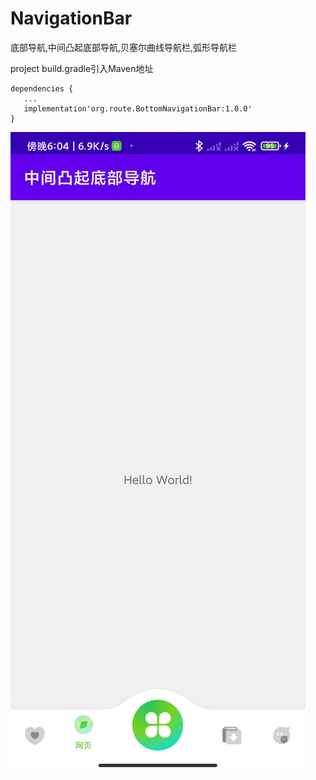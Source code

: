 # NavigationBar
底部导航,中间凸起底部导航,贝塞尔曲线导航栏,弧形导航栏


project build.gradle引入Maven地址
 
    dependencies {
       ...
       implementation'org.route.BottomNavigationBar:1.0.0' 
    }
      
      
      
![这是一张图片](https://raw.githubusercontent.com/super963883929/NavigationBar/master/nav_bar.jpg)
